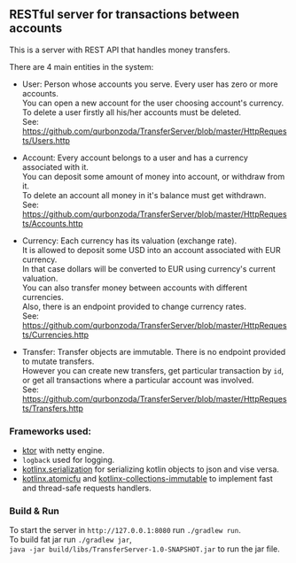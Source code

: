 ## RESTful server for transactions between accounts 

This is a server with REST API that handles money transfers.

There are 4 main entities in the system:

* User: Person whose accounts you serve. Every user has zero or more accounts. \
You can open a new account for the user choosing account's currency. \
To delete a user firstly all his/her accounts must be deleted. \
See: https://github.com/qurbonzoda/TransferServer/blob/master/HttpRequests/Users.http

* Account: Every account belongs to a user and has a currency associated with it. \
You can deposit some amount of money into account, or withdraw from it. \
To delete an account all money in it's balance must get withdrawn. \
See: https://github.com/qurbonzoda/TransferServer/blob/master/HttpRequests/Accounts.http

* Currency: Each currency has its valuation (exchange rate). \
It is allowed to deposit some USD into an account associated with EUR currency. \
In that case dollars will be converted to EUR using currency's current valuation. \
You can also transfer money between accounts with different currencies. \
Also, there is an endpoint provided to change currency rates. \
See: https://github.com/qurbonzoda/TransferServer/blob/master/HttpRequests/Currencies.http

* Transfer: Transfer objects are immutable. There is no endpoint provided to mutate transfers. \
However you can create new transfers, get particular transaction by `id`, \
or get all transactions where a particular account was involved. \
See: https://github.com/qurbonzoda/TransferServer/blob/master/HttpRequests/Transfers.http


### Frameworks used:

* [ktor](https://ktor.io) with netty engine.
* `logback` used for logging.
* [kotlinx.serialization](https://github.com/Kotlin/kotlinx.serialization) for serializing kotlin objects to json and vise versa.
* [kotlinx.atomicfu](https://github.com/Kotlin/kotlinx.atomicfu) and [kotlinx-collections-immutable](https://github.com/Kotlin/kotlinx.collections.immutable) 
to implement fast and thread-safe requests handlers.


### Build & Run

To start the server in `http://127.0.0.1:8080` run `./gradlew run`. \
To build fat jar run `./gradlew jar`,  \
`java -jar build/libs/TransferServer-1.0-SNAPSHOT.jar` to run the jar file.
